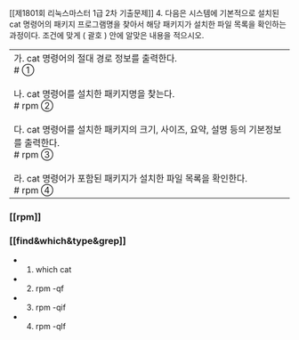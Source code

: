 [[제1801회 리눅스마스터 1급 2차 기출문제]]
4. 다음은 시스템에 기본적으로 설치된 cat 명령어의 패키지 프로그램명을 찾아서 해당 패키지가 설치한 파일 목록을 확인하는 과정이다. 조건에 맞게 ( 괄호 ) 안에 알맞은 내용을 적으시오.

|   |
|---|
|가. cat 명령어의 절대 경로 정보를 출력한다.  <br># ①  <br>  <br>나. cat 명령어를 설치한 패키지명을 찾는다.  <br># rpm ②  <br>  <br>다. cat 명령어를 설치한 패키지의 크기, 사이즈, 요약, 설명 등의 기본정보를 출력한다.  <br># rpm ③  <br>  <br>라. cat 명령어가 포함된 패키지가 설치한 파일 목록을 확인한다.  <br># rpm ④|


### [[rpm]]
### [[find&which&type&grep]]

- 1. which cat
- 2. rpm -qf 
- 3. rpm -qif
- 4. rpm -qlf

